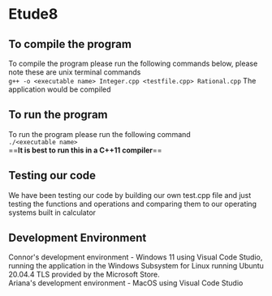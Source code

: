 # Etude8

## To compile the program  
To compile the program please run the following commands below, please note these are unix terminal commands  
``` g++ -o <executable name> Integer.cpp <testfile.cpp> Rational.cpp ```
The application would be compiled

## To run the program  
To run the program please run the following command  
``` ./<executable name> ```  
==**It is best to run this in a C++11 compiler**==

## Testing our code  
We have been testing our code by building our own test.cpp file and just testing the functions and operations and comparing them to our operating systems built in calculator  

## Development Environment  
Connor's development environment - Windows 11 using Visual Code Studio, running the application in the Windows Subsystem for Linux running Ubuntu 20.04.4 TLS provided by the Microsoft Store.  
Ariana's development environment - MacOS using Visual Code Studio
